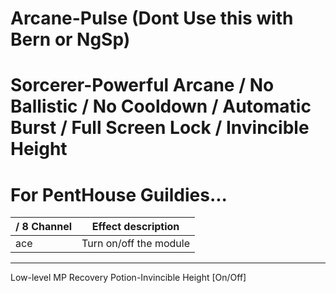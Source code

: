 # Arcane-Pulse (Dont Use this with Bern or NgSp)

# Sorcerer-Powerful Arcane / No Ballistic / No Cooldown / Automatic Burst / Full Screen Lock / Invincible Height

# For PentHouse Guildies...

/ 8 Channel | Effect description
--- | ---
ace | Turn on/off the module

---

Low-level MP Recovery Potion-Invincible Height [On/Off]

